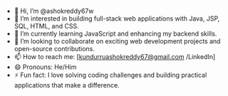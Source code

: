 - 👋 Hi, I’m @ashokreddy67w
- 👀 I’m interested in building full-stack web applications with Java, JSP, SQL, HTML, and CSS.
- 🌱 I’m currently learning JavaScript and enhancing my backend skills.
- 💞️ I’m looking to collaborate on exciting web development projects and open-source contributions.
- 📫 How to reach me: [kundurruashokreddy67@gmail.com /LinkedIn]
- 😄 Pronouns: He/Him
- ⚡ Fun fact: I love solving coding challenges and building practical applications that make a difference.
